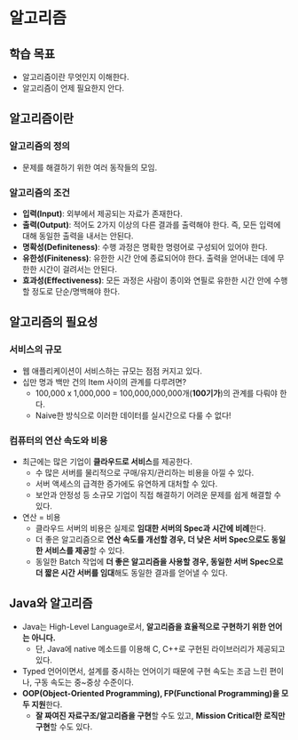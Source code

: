# 알고리즘

## 학습 목표

- 알고리즘이란 무엇인지 이해한다.
- 알고리즘이 언제 필요한지 안다.

## 알고리즘이란

### 알고리즘의 정의

- 문제를 해결하기 위한 여러 동작들의 모임.

### 알고리즘의 조건

- **입력(Input)**: 외부에서 제공되는 자료가 존재한다.
- **출력(Output)**: 적어도 2가지 이상의 다른 결과를 출력해야 한다. 즉, 모든 입력에 대해 동일한 출력을 내서는 안된다.
- **명확성(Definiteness)**: 수행 과정은 명확한 명령어로 구성되어 있어야 한다.
- **유한성(Finiteness)**: 유한한 시간 안에 종료되어야 한다. 출력을 얻어내는 데에 무한한 시간이 걸려서는 안된다.
- **효과성(Effectiveness)**: 모든 과정은 사람이 종이와 연필로 유한한 시간 안에 수행할 정도로 단순/명백해야 한다.

## 알고리즘의 필요성

### 서비스의 규모

- 웹 애플리케이션이 서비스하는 규모는 점점 커지고 있다.
- 십만 명과 백만 건의 Item 사이의 관계를 다루려면?
    - 100,000 x 1,000,000 = 100,000,000,000개(**100기가**)의 관계를 다뤄야 한다.
    - Naive한 방식으로 이러한 데이터를 실시간으로 다룰 수 없다!

### 컴퓨터의 연산 속도와 비용

- 최근에는 많은 기업이 **클라우드로 서비스**를 제공한다.
    - 수 많은 서버를 물리적으로 구매/유지/관리하는 비용을 아낄 수 있다.
    - 서버 액세스의 급격한 증가에도 유연하게 대처할 수 있다.
    - 보안과 안정성 등 소규모 기업이 직접 해결하기 어려운 문제를 쉽게 해결할 수 있다.
- 연산 = 비용
    - 클라우드 서버의 비용은 실제로 **임대한 서버의 Spec과 시간에 비례**한다.
    - 더 좋은 알고리즘으로 **연산 속도를 개선할 경우, 더 낮은 서버 Spec으로도 동일한 서비스를 제공**할 수 있다.
    - 동일한 Batch 작업에 **더 좋은 알고리즘을 사용할 경우, 동일한 서버 Spec으로 더 짧은 시간 서버를 임대**해도 동일한 결과를 얻어낼 수 있다.

## Java와 알고리즘

- Java는 High-Level Language로서, **알고리즘을 효율적으로 구현하기 위한 언어는 아니다.**
    - 단, Java에 native 메소드를 이용해 C, C++로 구현된 라이브러리가 제공되고 있다.
- Typed 언어이면서, 설계를 중시하는 언어이기 때문에 구현 속도는 조금 느린 편이나, 구동 속도는 중~중상 수준이다.
- **OOP(Object-Oriented Programming), FP(Functional Programming)을 모두 지원**한다.
    - **잘 짜여진 자료구조/알고리즘을 구현**할 수도 있고, **Mission Critical한 로직만 구현**할 수도 있다.
